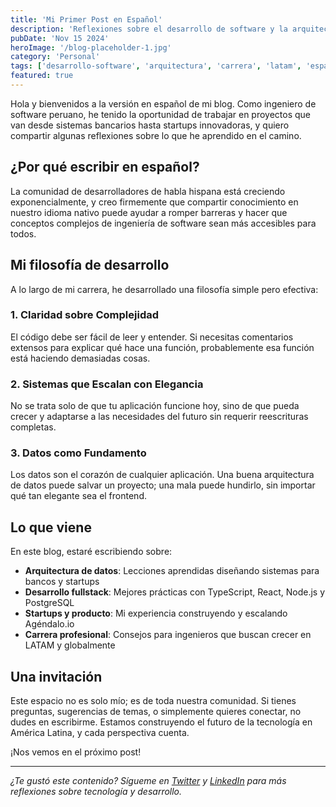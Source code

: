 ```yaml
---
title: 'Mi Primer Post en Español'
description: 'Reflexiones sobre el desarrollo de software y la arquitectura de sistemas desde una perspectiva latina'
pubDate: 'Nov 15 2024'
heroImage: '/blog-placeholder-1.jpg'
category: 'Personal'
tags: ['desarrollo-software', 'arquitectura', 'carrera', 'latam', 'español']
featured: true
---
```


Hola y bienvenidos a la versión en español de mi blog. Como ingeniero de software peruano, he tenido la oportunidad de trabajar en proyectos que van desde sistemas bancarios hasta startups innovadoras, y quiero compartir algunas reflexiones sobre lo que he aprendido en el camino.

## ¿Por qué escribir en español?

La comunidad de desarrolladores de habla hispana está creciendo exponencialmente, y creo firmemente que compartir conocimiento en nuestro idioma nativo puede ayudar a romper barreras y hacer que conceptos complejos de ingeniería de software sean más accesibles para todos.

## Mi filosofía de desarrollo

A lo largo de mi carrera, he desarrollado una filosofía simple pero efectiva:

### 1. **Claridad sobre Complejidad**
El código debe ser fácil de leer y entender. Si necesitas comentarios extensos para explicar qué hace una función, probablemente esa función está haciendo demasiadas cosas.

### 2. **Sistemas que Escalan con Elegancia**
No se trata solo de que tu aplicación funcione hoy, sino de que pueda crecer y adaptarse a las necesidades del futuro sin requerir reescrituras completas.

### 3. **Datos como Fundamento**
Los datos son el corazón de cualquier aplicación. Una buena arquitectura de datos puede salvar un proyecto; una mala puede hundirlo, sin importar qué tan elegante sea el frontend.

## Lo que viene

En este blog, estaré escribiendo sobre:

- **Arquitectura de datos**: Lecciones aprendidas diseñando sistemas para bancos y startups
- **Desarrollo fullstack**: Mejores prácticas con TypeScript, React, Node.js y PostgreSQL
- **Startups y producto**: Mi experiencia construyendo y escalando Agéndalo.io
- **Carrera profesional**: Consejos para ingenieros que buscan crecer en LATAM y globalmente

## Una invitación

Este espacio no es solo mío; es de toda nuestra comunidad. Si tienes preguntas, sugerencias de temas, o simplemente quieres conectar, no dudes en escribirme. Estamos construyendo el futuro de la tecnología en América Latina, y cada perspectiva cuenta.

¡Nos vemos en el próximo post!

---

*¿Te gustó este contenido? Sígueme en [Twitter](https://twitter.com/_misaelabanto) y [LinkedIn](https://linkedin.com/in/misaelabanto) para más reflexiones sobre tecnología y desarrollo.* 